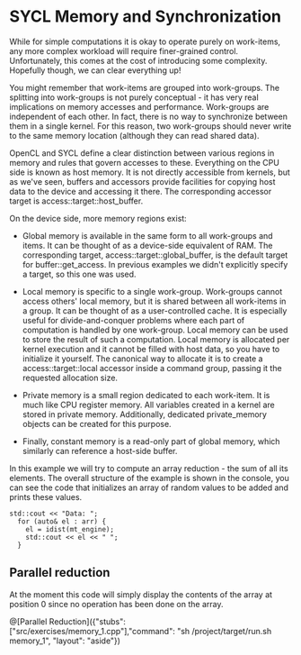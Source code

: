 # SYCL Memory and Synchronization

While for simple computations it is okay to operate purely on work-items, any more complex workload will require finer-grained control. Unfortunately, this comes at the cost of introducing some complexity. Hopefully though, we can clear everything up!

You might remember that work-items are grouped into work-groups. The splitting into work-groups is not purely conceptual - it has very real implications on memory accesses and performance. Work-groups are independent of each other. In fact, there is no way to synchronize between them in a single kernel. For this reason, two work-groups should never write to the same memory location (although they can read shared data).

OpenCL and SYCL define a clear distinction between various regions in memory and rules that govern accesses to these. Everything on the CPU side is known as host memory. It is not directly accessible from kernels, but as we've seen, buffers and accessors provide facilities for copying host data to the device and accessing it there. The corresponding accessor target is access::target::host_buffer.

On the device side, more memory regions exist:

 * Global memory is available in the same form to all work-groups and items. It can be thought of as a device-side equivalent of RAM. The corresponding target, access::target::global_buffer, is the default target for buffer::get_access. In previous examples we didn't explicitly specify a target, so this one was used.

 * Local memory is specific to a single work-group. Work-groups cannot access others' local memory, but it is shared between all work-items in a group. It can be thought of as a user-controlled cache. It is especially useful for divide-and-conquer problems where each part of computation is handled by one work-group. Local memory can be used to store the result of such a computation. Local memory is allocated per kernel execution and it cannot be filled with host data, so you have to initialize it yourself. The canonical way to allocate it is to create a access::target::local accessor inside a command group, passing it the requested allocation size.

 * Private memory is a small region dedicated to each work-item. It is much like CPU register memory. All variables created in a kernel are stored in private memory. Additionally, dedicated private_memory objects can be created for this purpose.

 * Finally, constant memory is a read-only part of global memory, which similarly can reference a host-side buffer.

In this example we will try to compute an array reduction - the sum of all its elements. The overall structure of the example is shown in the console, you can see the code that initializes an array of random values to be added and prints these values.

```
std::cout << "Data: ";
  for (auto& el : arr) {
    el = idist(mt_engine);
    std::cout << el << " ";
  }
```

## Parallel reduction

At the moment this code will simply display the contents of the array at position 0 since no operation has been done on the array.

@[Parallel Reduction]({"stubs": ["src/exercises/memory_1.cpp"],"command": "sh /project/target/run.sh memory_1", "layout": "aside"})


